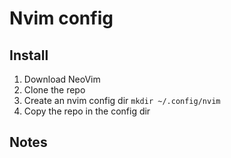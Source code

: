 # Nvim config

## Install
1. Download NeoVim
2. Clone the repo
3. Create an nvim config dir
```mkdir ~/.config/nvim```
4. Copy the repo in the config dir
## Notes
